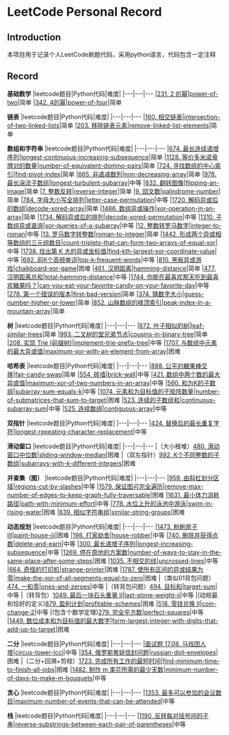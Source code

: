 # LeetCode Personal Record
## Introduction
本项目用于记录个人LeetCode刷题代码，采用python语言，代码包含一定注释

## Record
**基础数学**
|leetcode题目|Python代码|难度|
|---|---|---
|[231. 2 的幂](https://leetcode-cn.com/problems/power-of-two/)|[power-of-two](https://github.com/leaving-voider/LeetCode-Record/blob/main/LeetCode/231-power-of-two.py)|简单
|[342. 4的幂](https://leetcode-cn.com/problems/power-of-four/)|[power-of-four](https://github.com/leaving-voider/LeetCode-Record/blob/main/LeetCode/342-power-of-four.py)|简单

**链表**
|leetcode题目|Python代码|难度|
|---|---|---
|[160. 相交链表](https://leetcode-cn.com/problems/intersection-of-two-linked-lists/)|[intersection-of-two-linked-lists](https://github.com/leaving-voider/LeetCode-Record/blob/main/LeetCode/160-intersection-of-two-linked-lists.py)|简单
|[203. 移除链表元素](https://leetcode-cn.com/problems/remove-linked-list-elements/)|[remove-linked-list-elements](https://github.com/leaving-voider/LeetCode-Record/blob/main/LeetCode/203-remove-linked-list-elements.py)|简单

**数组和字符串**
|leetcode题目|Python代码|难度|
|---|---|---
|[674. 最长连续递增序列](https://leetcode-cn.com/problems/longest-continuous-increasing-subsequence/)|[longest-continuous-increasing-subsequence](https://github.com/leaving-voider/LeetCode-Record/blob/main/LeetCode/674-longest-continuous-increasing-subsequence.py)|简单
|[1128. 等价多米诺骨牌对的数量](https://leetcode-cn.com/problems/number-of-equivalent-domino-pairs/)|[number-of-equivalent-domino-pairs](https://github.com/leaving-voider/LeetCode-Record/blob/main/LeetCode/1128-number-of-equivalent-domino-pairs.py)|简单
|[724. 寻找数组的中心索引](https://leetcode-cn.com/problems/find-pivot-index/)|[find-pivot-index](https://github.com/leaving-voider/LeetCode-Record/blob/main/LeetCode/724-find-pivot-index.py)|简单
|[665. 非递减数列](https://leetcode-cn.com/problems/non-decreasing-array/)|[non-decreasing-array](https://github.com/leaving-voider/LeetCode-Record/blob/main/LeetCode/665-non-decreasing-array.py)|简单
|[978. 最长湍流子数组](https://leetcode-cn.com/problems/longest-turbulent-subarray/)|[longest-turbulent-subarray](https://github.com/leaving-voider/LeetCode-Record/blob/main/LeetCode/978-longest-turbulent-subarray.py)|中等
|[832. 翻转图像](https://leetcode-cn.com/problems/flipping-an-image/)|[flipping-an-image](https://github.com/leaving-voider/LeetCode-Record/blob/main/LeetCode/832-flipping-an-image.py)|简单
|[7. 整数反转](https://leetcode-cn.com/problems/reverse-integer/)|[reverse-integer](https://github.com/leaving-voider/LeetCode-Record/blob/main/LeetCode/7-reverse-integer.py)|简单
|[9. 回文数](https://leetcode-cn.com/problems/palindrome-number/)|[palindrome-number](https://github.com/leaving-voider/LeetCode-Record/blob/main/LeetCode/9-palindrome-number.py)|简单
|[784. 字母大小写全排列](https://leetcode-cn.com/problems/letter-case-permutation/)|[letter-case-permutation](https://github.com/leaving-voider/LeetCode-Record/blob/main/LeetCode/784-letter-case-permutation.py)|中等
|[1720. 解码异或后的数组](https://leetcode-cn.com/problems/decode-xored-array/)|[decode-xored-array](https://github.com/leaving-voider/LeetCode-Record/blob/main/LeetCode/1720-decode-xored-array.py)|简单
|[1486. 数组异或操作](https://leetcode-cn.com/problems/xor-operation-in-an-array/)|[xor-operation-in-an-array](https://github.com/leaving-voider/LeetCode-Record/blob/main/LeetCode/1486-xor-operation-in-an-array.py)|简单
|[1734. 解码异或后的排列](https://leetcode-cn.com/problems/decode-xored-permutation/)|[decode-xored-permutation](https://github.com/leaving-voider/LeetCode-Record/blob/main/LeetCode/1734-decode-xored-permutation.py)|中等
|[1310. 子数组异或查询](https://leetcode-cn.com/problems/xor-queries-of-a-subarray/)|[xor-queries-of-a-subarray](https://github.com/leaving-voider/LeetCode-Record/blob/main/LeetCode/1310-xor-queries-of-a-subarray.py)|中等
|[12. 整数转罗马数字](https://leetcode-cn.com/problems/integer-to-roman/)|[integer-to-roman](https://github.com/leaving-voider/LeetCode-Record/blob/main/LeetCode/12-integer-to-roman.py)|中等
|[13. 罗马数字转整数](https://leetcode-cn.com/problems/roman-to-integer/)|[roman-to-integer](https://github.com/leaving-voider/LeetCode-Record/blob/main/LeetCode/13-roman-to-integer.py)|简单
|[1442. 形成两个异或相等数组的三元组数目](https://leetcode-cn.com/problems/count-triplets-that-can-form-two-arrays-of-equal-xor/)|[count-triplets-that-can-form-two-arrays-of-equal-xor](https://github.com/leaving-voider/LeetCode-Record/blob/main/LeetCode/1442-count-triplets-that-can-form-two-arrays-of-equal-xor.py)|中等
|[1738. 找出第 K 大的异或坐标值](https://leetcode-cn.com/problems/find-kth-largest-xor-coordinate-value/)|[find-kth-largest-xor-coordinate-value](https://github.com/leaving-voider/LeetCode-Record/blob/main/LeetCode/1738-find-kth-largest-xor-coordinate-value.py)|中等
|[692. 前K个高频单词](https://leetcode-cn.com/problems/top-k-frequent-words/)|[top-k-frequent-words](https://github.com/leaving-voider/LeetCode-Record/blob/main/LeetCode/692-top-k-frequent-words.py)|中等
|[810. 黑板异或游戏](https://leetcode-cn.com/problems/chalkboard-xor-game/)|[chalkboard-xor-game](https://github.com/leaving-voider/LeetCode-Record/blob/main/LeetCode/810-chalkboard-xor-game.py)|困难
|[461. 汉明距离](https://leetcode-cn.com/problems/hamming-distance/)|[hamming-distance](https://github.com/leaving-voider/LeetCode-Record/blob/main/LeetCode/461-hamming-distance.py)|简单
|[477. 汉明距离总和](https://leetcode-cn.com/problems/total-hamming-distance/)|[total-hamming-distance](https://github.com/leaving-voider/LeetCode-Record/blob/main/LeetCode/477-total-hamming-distance.py)|中等
|[1744. 你能在最喜欢那天吃到最喜欢糖果吗？](https://leetcode-cn.com/problems/can-you-eat-your-favorite-candy-on-your-favorite-day/)|[can-you-eat-your-favorite-candy-on-your-favorite-day](https://github.com/leaving-voider/LeetCode-Record/blob/main/LeetCode/1744-can-you-eat-your-favorite-candy-on-your-favorite-day.py)|中等
|[278. 第一个错误的版本](https://leetcode-cn.com/problems/first-bad-version/)|[first-bad-version](https://github.com/leaving-voider/LeetCode-Record/blob/main/LeetCode/278-first-bad-version.py)|简单
|[374. 猜数字大小](https://leetcode-cn.com/problems/guess-number-higher-or-lower/)|[guess-number-higher-or-lower](https://github.com/leaving-voider/LeetCode-Record/blob/main/LeetCode/374-guess-number-higher-or-lower.py)|简单
|[852. 山脉数组的峰顶索引](https://leetcode-cn.com/problems/peak-index-in-a-mountain-array/)|[peak-index-in-a-mountain-array](https://github.com/leaving-voider/LeetCode-Record/blob/main/LeetCode/852-peak-index-in-a-mountain-array.py)|简单

**树**
|leetcode题目|Python代码|难度|
|---|---|---
|[872. 叶子相似的树](https://leetcode-cn.com/problems/leaf-similar-trees/)|[leaf-similar-trees](https://github.com/leaving-voider/LeetCode-Record/blob/main/LeetCode/872-leaf-similar-trees.py)|简单
|[993. 二叉树的堂兄弟节点](https://leetcode-cn.com/problems/cousins-in-binary-tree/)|[cousins-in-binary-tree](https://github.com/leaving-voider/LeetCode-Record/blob/main/LeetCode/993-cousins-in-binary-tree.py)|简单
|[208. 实现 Trie (前缀树)](https://leetcode-cn.com/problems/implement-trie-prefix-tree/)|[implement-trie-prefix-tree](https://github.com/leaving-voider/LeetCode-Record/blob/main/LeetCode/208-implement-trie-prefix-tree.py)|中等
|[1707. 与数组中元素的最大异或值](https://leetcode-cn.com/problems/maximum-xor-with-an-element-from-array/)|[maximum-xor-with-an-element-from-array](https://github.com/leaving-voider/LeetCode-Record/blob/main/LeetCode/1707-maximum-xor-with-an-element-from-array.py)|困难

**哈希表**
|leetcode题目|Python代码|难度|
|---|---|---
|[888. 公平的糖果棒交换](https://leetcode-cn.com/problems/fair-candy-swap/)|[fair-candy-swap](https://github.com/leaving-voider/LeetCode-Record/blob/main/LeetCode/888-fair-candy-swap.py)|简单
|[554. 砖墙](https://leetcode-cn.com/problems/brick-wall/)|[brick-wall](https://github.com/leaving-voider/LeetCode-Record/blob/main/LeetCode/554-brick-wall.py)|中等
|[421. 数组中两个数的最大异或值](https://leetcode-cn.com/problems/maximum-xor-of-two-numbers-in-an-array/)|[maximum-xor-of-two-numbers-in-an-array](https://github.com/leaving-voider/LeetCode-Record/blob/main/LeetCode/421-maximum-xor-of-two-numbers-in-an-array.py)|中等
|[560. 和为K的子数组](https://leetcode-cn.com/problems/subarray-sum-equals-k/)|[subarray-sum-equals-k](https://github.com/leaving-voider/LeetCode-Record/blob/main/LeetCode/560-subarray-sum-equals-k.py)|中等
|[1074. 元素和为目标值的子矩阵数量](https://leetcode-cn.com/problems/number-of-submatrices-that-sum-to-target/)|[number-of-submatrices-that-sum-to-target](https://github.com/leaving-voider/LeetCode-Record/blob/main/LeetCode/1074-number-of-submatrices-that-sum-to-target.py)|困难
|[523. 连续的子数组和](https://leetcode-cn.com/problems/continuous-subarray-sum/)|[continuous-subarray-sum](https://github.com/leaving-voider/LeetCode-Record/blob/main/LeetCode/523-continuous-subarray-sum.py)|中等
|[525. 连续数组](https://leetcode-cn.com/problems/contiguous-array/)|[contiguous-array](https://github.com/leaving-voider/LeetCode-Record/blob/main/LeetCode/525-contiguous-array.py)|中等

**双指针**
|leetcode题目|Python代码|难度|
|---|---|---
|[424. 替换后的最长重复字符](https://leetcode-cn.com/problems/longest-repeating-character-replacement/)|[longest-repeating-character-replacement](https://github.com/leaving-voider/LeetCode-Record/blob/main/LeetCode/424-longest-repeating-character-replacement.py)|中等

**滑动窗口**
|leetcode题目|Python代码|难度|
|---|---|---
|（大小根堆）[480. 滑动窗口中位数](https://leetcode-cn.com/problems/sliding-window-median/)|[sliding-window-median](https://github.com/leaving-voider/LeetCode-Record/blob/main/LeetCode/480-sliding-window-median.py)|困难
|（双左指针）[992. K个不同整数的子数组](https://leetcode-cn.com/problems/subarrays-with-k-different-integers/)|[subarrays-with-k-different-integers](https://github.com/leaving-voider/LeetCode-Record/blob/main/LeetCode/992-subarrays-with-k-different-integers.py)|困难

**并查集（图）**
|leetcode题目|Python代码|难度|
|---|---|---
|[959. 由斜杠划分区域](https://leetcode-cn.com/problems/regions-cut-by-slashes/)|[regions-cut-by-slashes](https://github.com/leaving-voider/LeetCode-Record/blob/main/LeetCode/959-regions-cut-by-slashes.py)|中等
|[1579. 保证图可完全遍历](https://leetcode-cn.com/problems/remove-max-number-of-edges-to-keep-graph-fully-traversable/)|[remove-max-number-of-edges-to-keep-graph-fully-traversable](https://github.com/leaving-voider/LeetCode-Record/blob/main/LeetCode/1579-remove-max-number-of-edges-to-keep-graph-fully-traversable.py)|困难
|[1631. 最小体力消耗路径](https://leetcode-cn.com/problems/path-with-minimum-effort/)|[path-with-minimum-effort](https://github.com/leaving-voider/LeetCode-Record/blob/main/LeetCode/1631-path-with-minimum-effort.py)|中等
|[778. 水位上升的泳池中游泳](https://leetcode-cn.com/problems/swim-in-rising-water/)|[swim-in-rising-water](https://github.com/leaving-voider/LeetCode-Record/blob/main/LeetCode/778-swim-in-rising-water.py)|困难
|[839. 相似字符串组](https://leetcode-cn.com/problems/similar-string-groups/)|[similar-string-groups](https://github.com/leaving-voider/LeetCode-Record/blob/main/LeetCode/839-similar-string-groups.py)|困难

**动态规划**
|leetcode题目|Python代码|难度|
|---|---|---
|[1473. 粉刷房子 III](https://leetcode-cn.com/problems/paint-house-iii/)|[paint-house-iii](https://github.com/leaving-voider/LeetCode-Record/blob/main/LeetCode/1473-paint-house-iii.py)|困难
|[198. 打家劫舍](https://leetcode-cn.com/problems/house-robber/)|[house-robber](https://github.com/leaving-voider/LeetCode-Record/blob/main/LeetCode/198-house-robber.py)|中等
|[740. 删除并获得点数](https://leetcode-cn.com/problems/delete-and-earn/)|[delete-and-earn](https://github.com/leaving-voider/LeetCode-Record/blob/main/LeetCode/740-delete-and-earn.py)|中等
|[300. 最长递增子序列](https://leetcode-cn.com/problems/longest-increasing-subsequence/)|[longest-increasing-subsequence](https://github.com/leaving-voider/LeetCode-Record/blob/main/LeetCode/300-longest-increasing-subsequence.py)|中等
|[1269. 停在原地的方案数](https://leetcode-cn.com/problems/number-of-ways-to-stay-in-the-same-place-after-some-steps/)|[number-of-ways-to-stay-in-the-same-place-after-some-steps](https://github.com/leaving-voider/LeetCode-Record/blob/main/LeetCode/1269-number-of-ways-to-stay-in-the-same-place-after-some-steps.py)|困难
|[1035. 不相交的线](https://leetcode-cn.com/problems/uncrossed-lines/)|[uncrossed-lines](https://github.com/leaving-voider/LeetCode-Record/blob/main/LeetCode/1035-uncrossed-lines.py)|中等
|[664. 奇怪的打印机](https://leetcode-cn.com/problems/strange-printer/)|[strange-printer](https://github.com/leaving-voider/LeetCode-Record/blob/main/LeetCode/664-strange-printer.py)|困难
|[1787. 使所有区间的异或结果为零](https://leetcode-cn.com/problems/make-the-xor-of-all-segments-equal-to-zero/)|[make-the-xor-of-all-segments-equal-to-zero](https://github.com/leaving-voider/LeetCode-Record/blob/main/LeetCode/1787-make-the-xor-of-all-segments-equal-to-zero.py)|困难
|（类似01背包问题）[474. 一和零](https://leetcode-cn.com/problems/ones-and-zeroes/)|[ones-and-zeroes](https://github.com/leaving-voider/LeetCode-Record/blob/main/LeetCode/474-ones-and-zeroes.py)|中等
|（转背包问题）[494. 目标和](https://leetcode-cn.com/problems/target-sum/)|[target-sum](https://github.com/leaving-voider/LeetCode-Record/blob/main/LeetCode/494-target-sum.py)|中等
|（转背包）[1049. 最后一块石头重量 II](https://leetcode-cn.com/problems/last-stone-weight-ii/)|[last-stone-weight-ii](https://github.com/leaving-voider/LeetCode-Record/blob/main/LeetCode/1049-last-stone-weight-ii.py)|中等
|(动规最和恰好的定义)[879. 盈利计划](https://leetcode-cn.com/problems/profitable-schemes/)|[profitable-schemes](https://github.com/leaving-voider/LeetCode-Record/blob/main/LeetCode/879-profitable-schemes.py)|困难
|[518. 零钱兑换 II](https://leetcode-cn.com/problems/coin-change-2/)|[coin-change-2](https://github.com/leaving-voider/LeetCode-Record/blob/main/LeetCode/518-coin-change-2.py)|中等
|(包含个数学定理)[279. 完全平方数](https://leetcode-cn.com/problems/perfect-squares/)|[perfect-squares](https://github.com/leaving-voider/LeetCode-Record/blob/main/LeetCode/279-perfect-squares.py)|中等
|[1449. 数位成本和为目标值的最大数字](https://leetcode-cn.com/problems/form-largest-integer-with-digits-that-add-up-to-target/)|[form-largest-integer-with-digits-that-add-up-to-target](https://github.com/leaving-voider/LeetCode-Record/blob/main/LeetCode/1449-form-largest-integer-with-digits-that-add-up-to-target.py)|困难

**二分**
|leetcode题目|Python代码|难度|
|---|---|---
|[面试题 17.08. 马戏团人塔](https://leetcode-cn.com/problems/circus-tower-lcci/)|[circus-tower-lcci](https://github.com/leaving-voider/LeetCode-Record/blob/main/LeetCode/%E9%9D%A2%E8%AF%95%E9%A2%98%2017.08-circus-tower-lcci.py)|中等
|[354. 俄罗斯套娃信封问题](https://leetcode-cn.com/problems/russian-doll-envelopes/)|[russian-doll-envelopes](https://github.com/leaving-voider/LeetCode-Record/blob/main/LeetCode/354-russian-doll-envelopes.py)|困难
|（二分+回溯+剪枝）[1723. 完成所有工作的最短时间](https://leetcode-cn.com/problems/find-minimum-time-to-finish-all-jobs/)|[find-minimum-time-to-finish-all-jobs](https://github.com/leaving-voider/LeetCode-Record/blob/main/LeetCode/1723-find-minimum-time-to-finish-all-jobs.py)|困难
|[1482. 制作 m 束花所需的最少天数](https://leetcode-cn.com/problems/minimum-number-of-days-to-make-m-bouquets/)|[minimum-number-of-days-to-make-m-bouquets](https://github.com/leaving-voider/LeetCode-Record/blob/main/LeetCode/1482-minimum-number-of-days-to-make-m-bouquets.py)|中等

**贪心**
|leetcode题目|Python代码|难度|
|---|---|---
|[1353. 最多可以参加的会议数目](https://leetcode-cn.com/problems/maximum-number-of-events-that-can-be-attended/)|[maximum-number-of-events-that-can-be-attended](https://github.com/leaving-voider/LeetCode-Record/blob/main/LeetCode/1353-maximum-number-of-events-that-can-be-attended.py)|中等

**栈**
|leetcode题目|Python代码|难度|
|---|---|---
|[1190. 反转每对括号间的子串](https://leetcode-cn.com/problems/reverse-substrings-between-each-pair-of-parentheses/)|[reverse-substrings-between-each-pair-of-parentheses](https://github.com/leaving-voider/LeetCode-Record/blob/main/LeetCode/1190-reverse-substrings-between-each-pair-of-parentheses.py)|中等
